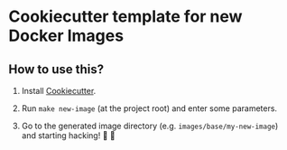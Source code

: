 # Cookiecutter template for new Docker Images

## How to use this?

1. Install [Cookiecutter](https://cookiecutter.readthedocs.io/).

2. Run `make new-image` (at the project root) and enter some parameters.

3. Go to the generated image directory (e.g. `images/base/my-new-image`) and starting hacking! :whale: :rocket:
